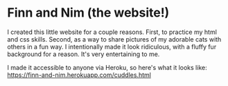 # Finn and Nim (the website!)
I created this little website for a couple reasons. First, to practice my html and css skills. Second, as a way to share pictures of my adorable cats with others 
in a fun way. I intentionally made it look ridiculous, with a fluffy fur background for a reason. It's very entertaining to me.

I made it accessible to anyone via Heroku, so here's what it looks like: https://finn-and-nim.herokuapp.com/cuddles.html 
